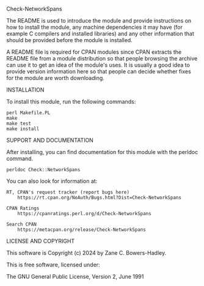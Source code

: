 Check-NetworkSpans

The README is used to introduce the module and provide instructions on
how to install the module, any machine dependencies it may have (for
example C compilers and installed libraries) and any other information
that should be provided before the module is installed.

A README file is required for CPAN modules since CPAN extracts the README
file from a module distribution so that people browsing the archive
can use it to get an idea of the module's uses. It is usually a good idea
to provide version information here so that people can decide whether
fixes for the module are worth downloading.


INSTALLATION

To install this module, run the following commands:

	perl Makefile.PL
	make
	make test
	make install

SUPPORT AND DOCUMENTATION

After installing, you can find documentation for this module with the
perldoc command.

    perldoc Check::NetworkSpans

You can also look for information at:

    RT, CPAN's request tracker (report bugs here)
        https://rt.cpan.org/NoAuth/Bugs.html?Dist=Check-NetworkSpans

    CPAN Ratings
        https://cpanratings.perl.org/d/Check-NetworkSpans

    Search CPAN
        https://metacpan.org/release/Check-NetworkSpans


LICENSE AND COPYRIGHT

This software is Copyright (c) 2024 by Zane C. Bowers-Hadley.

This is free software, licensed under:

  The GNU General Public License, Version 2, June 1991

